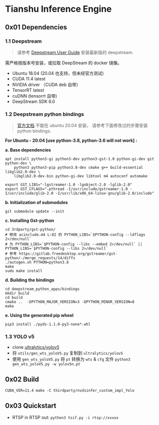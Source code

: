 # Tianshu Inference Engine

## 0x01 Dependencies

### 1.1 Deepstream

> 请参考 [Deepstream User Guide](https://docs.nvidia.com/metropolis/deepstream/dev-guide/text/DS_Quickstart.html)
> 安装最新版的 deepstream.

需严格按版本号安装，或拉取 DeepStream 的 docker 镜像。

* Ubuntu 18.04 (20.04 也支持，但未经官方测试)
* CUDA 11.4 latest
* NVIDIA driver （CUDA deb 自带）
* TensorRT latest
* cuDNN (tensorrt 自带)
* DeepStream SDK 6.0

### 1.2 Deepstream python bindings

> [官方文档](https://github.com/NVIDIA-AI-IOT/deepstream_python_apps/tree/master/bindings) 不能在 ubuntu 20.04 安装，
> 请参考下面修改过的步骤安装 python bindings.

**For Ubuntu - 20.04 [use python-3.8, python-3.6 will not work] :**

**a. Base dependencies**

```
apt install python3-gi python3-dev python3-gst-1.0 python-gi-dev git python-dev \
    python3 python3-pip python3.8-dev cmake g++ build-essential libglib2.0-dev \
    libglib2.0-dev-bin python-gi-dev libtool m4 autoconf automake

export GST_LIBS="-lgstreamer-1.0 -lgobject-2.0 -lglib-2.0"
export GST_CFLAGS="-pthread -I/usr/include/gstreamer-1.0 -I/usr/include/glib-2.0 -I/usr/lib/x86_64-linux-gnu/glib-2.0/include"
```

**b. Initialization of submodules**

```
git submodule update --init
```

**c. Installing Gst-python**

```
cd 3rdparty/gst-python/
# 修改 acinclude.m4 L:82 的 PYTHON_LIBS=`$PYTHON-config --ldflags 2>/dev/null`
# 为 PYTHON_LIBS=`$PYTHON-config --libs --embed 2>/dev/null` || PYTHON_LIBS=`$PYTHON-config --libs 2>/dev/null`
# 参考 https://gitlab.freedesktop.org/gstreamer/gst-python/-/merge_requests/14/diffs
./autogen.sh PYTHON=python3.8
make
sudo make install
```

**d. Building the bindings**

```
cd deepstream_python_apps/bindings
mkdir build
cd build
cmake ..  -DPYTHON_MAJOR_VERSION=3 -DPYTHON_MINOR_VERSION=8
make
```

**e. Using the generated pip wheel**

```
pip3 install ./pyds-1.1.0-py3-none*.whl
```

### 1.3 YOLO v5

* clone [ultralytics/yolov5](https://github.com/ultralytics/yolov5)
* 将 `utils/gen_wts_yoloV5.py` 复制到 `ultralytics/yolov5`
* 使用 `gen_wts_yoloV5.py` 将 `pt` 转换为 `wts` & `cfg` 文件 `python3 gen_wts_yoloV5.py -w yolov5n.pt`

## 0x02 Build

`CUDA_VER=11.4 make -C thirdparty/nvdsinfer_custom_impl_Yolo`

## 0x03 Quickstart

* RTSP in RTSP out: `python3 tsif.py -i rtsp://xxxxx`
